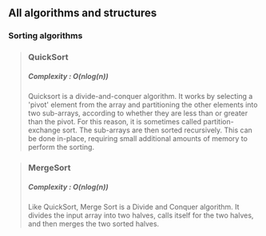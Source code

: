 ## All algorithms and structures
### Sorting algorithms
  >  ### QuickSort 
  > ##### Complexity : O(nlog(n))
  > Quicksort is a divide-and-conquer algorithm. It works by selecting a 'pivot' element from the array and partitioning the other elements into two sub-arrays, according to whether they are less than or greater than the pivot. For this reason, it is sometimes called partition-exchange sort. The sub-arrays are then sorted recursively. This can be done in-place, requiring small additional amounts of memory to perform the sorting.
  
 > ### MergeSort
> ##### Complexity : O(nlog(n))
> Like QuickSort, Merge Sort is a Divide and Conquer algorithm. It divides the input array into two halves, calls itself for the two halves, and then merges the two sorted halves.